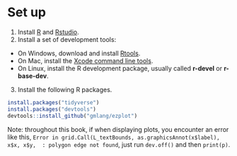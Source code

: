 # Set up

1. Install [R](http://www.r-project.org) and [Rstudio](http://www.rstudio.com/products/rstudio/download/).
2. Install a set of development tools:
* On Windows, download and install [Rtools](http://cran.r-project.org/bin/windows/Rtools/). 
* On Mac, install the [Xcode command line tools](https://developer.apple.com/downloads). 
* On Linux, install the R development package, usually called **r-devel** or **r-base-dev**.
3. Install the following R packages.

```r
install.packages("tidyverse")
install.packages("devtools")
devtools::install_github("gmlang/ezplot")
```

Note: throughout this book, if when displaying plots, you encounter an error like this,
`Error in grid.Call(L_textBounds, as.graphicsAnnot(x$label), x$x, x$y,  : polygon edge not found`, just run `dev.off()` and then `print(p)`.